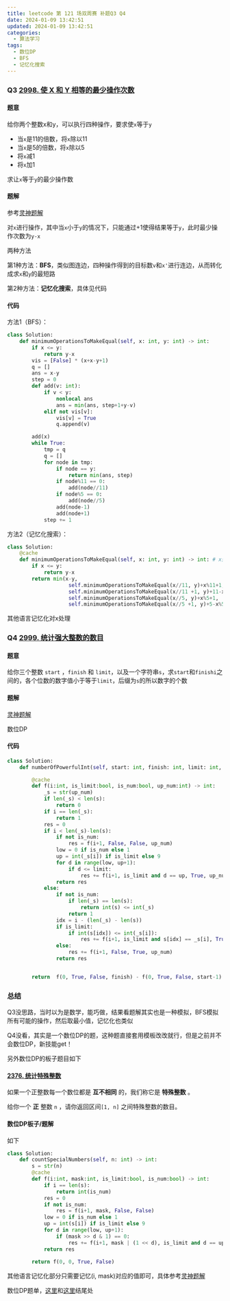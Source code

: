```yaml
---
title: leetcode 第 121 场双周赛 补题Q3 Q4
date: 2024-01-09 13:42:51
updated: 2024-01-09 13:42:51
categories: 
  - 算法学习
tags:
  - 数位DP
  - BFS
  - 记忆化搜索
---
```


### Q3 [2998. 使 X 和 Y 相等的最少操作次数](https://leetcode.cn/problems/minimum-number-of-operations-to-make-x-and-y-equal/)

#### 题意

给你两个整数x和y，可以执行四种操作，要求使`x`等于`y`

- 当`x`是11的倍数，将`x`除以11
- 当`x`是5的倍数，将`x`除以5
- 将`x`减1
- 将`x`加1

求让`x`等于`y`的最少操作数

<!--more-->

#### 题解

参考[灵神题解](https://leetcode.cn/problems/minimum-number-of-operations-to-make-x-and-y-equal/solutions/2594112/liang-chong-fang-fa-bfsji-yi-hua-sou-suo-djba/)

对`x`进行操作，其中当`x`小于`y`的情况下，只能通过+1使得结果等于`y`，此时最少操作次数为`y-x`

两种方法

第1种方法：**BFS**，类似图连边，四种操作得到的目标数`v`和`x'`进行连边，从而转化成求`x`和`y`的最短路

第2种方法：**记忆化搜索**，具体见代码



#### 代码

方法1（BFS）：

```python
class Solution:
    def minimumOperationsToMakeEqual(self, x: int, y: int) -> int:
        if x <= y:
            return y-x
        vis = [False] * (x+x-y+1)
        q = []
        ans = x-y
        step = 0
        def add(v: int):
            if v < y:
                nonlocal ans
                ans = min(ans, step+1+y-v)
            elif not vis[v]:
                vis[v] = True
                q.append(v)

        add(x)        
        while True:
            tmp = q
            q = []
            for node in tmp:
                if node == y:
                    return min(ans, step)
                if node%11 == 0:
                    add(node//11)
                if node%5 == 0:
                    add(node//5)
                add(node-1)
                add(node+1)
            step += 1
```

方法2（记忆化搜索）：

```python
class Solution:
    @cache
    def minimumOperationsToMakeEqual(self, x: int, y: int) -> int: # x到y的最少操作次数
        if x <= y:
            return y-x
        return min(x-y,
                    self.minimumOperationsToMakeEqual(x//11, y)+x%11+1,
                    self.minimumOperationsToMakeEqual(x//11 +1, y)+11-x%11+1,
                    self.minimumOperationsToMakeEqual(x//5, y)+x%5+1,
                    self.minimumOperationsToMakeEqual(x//5 +1, y)+5-x%5+1)
```

其他语言记忆化对x处理

### Q4 [2999. 统计强大整数的数目](https://leetcode.cn/problems/count-the-number-of-powerful-integers/) 

#### 题意

给你三个整数 `start` ，`finish` 和 `limit`，以及一个字符串`s`，求`start`和`finishi`之间的，各个位数的数字值小于等于`limit`，后缀为`s`的所以数字的个数

#### 题解

[灵神题解](https://leetcode.cn/problems/count-the-number-of-powerful-integers/solutions/2595149/shu-wei-dp-shang-xia-jie-mo-ban-fu-ti-da-h6ci/)

数位DP

#### 代码

```python
class Solution:
    def numberOfPowerfulInt(self, start: int, finish: int, limit: int, s: str) -> int:

        @cache
        def f(i:int, is_limit:bool, is_num:bool, up_num:int) -> int:
            _s = str(up_num)
            if len(_s) < len(s):
                return 0
            if i == len(_s):
                return 1
            res = 0
            if i < len(_s)-len(s):
                if not is_num:
                    res = f(i+1, False, False, up_num)
                low = 0 if is_num else 1
                up = int(_s[i]) if is_limit else 9
                for d in range(low, up+1):
                    if d <= limit:
                        res += f(i+1, is_limit and d == up, True, up_num)
                return res
            else:
                if not is_num:
                    if len(_s) == len(s):
                        return int(s) <= int(_s)
                    return 1
                idx = i - (len(_s) - len(s))
                if is_limit:
                    if int(s[idx]) <= int(_s[i]):
                        res += f(i+1, is_limit and s[idx] == _s[i], True, up_num)
                else:
                    res += f(i+1, False, True, up_num)
                return res


        return  f(0, True, False, finish) - f(0, True, False, start-1)
```



### 总结

Q3没思路，当时以为是数学，能巧做，结果看题解其实也是一种模拟，BFS模拟所有可能的操作，然后取最小值，记忆化也类似

Q4没看，其实是一个数位DP的题，这种题直接套用模板改改就行，但是之前并不会数位DP，新技能get！

另外数位DP的板子题目如下

#### [2376. 统计特殊整数](https://leetcode.cn/problems/count-special-integers/)

如果一个正整数每一个数位都是 **互不相同** 的，我们称它是 **特殊整数** 。

给你一个 **正** 整数 `n` ，请你返回区间`[1, n]` 之间特殊整数的数目。

#### 数位DP板子/题解

如下

```python
class Solution:
    def countSpecialNumbers(self, n: int) -> int:
        s = str(n)
        @cache
        def f(i:int, mask:int, is_limit:bool, is_num:bool) -> int:
            if i == len(s):
                return int(is_num)
            res = 0
            if not is_num:
                res = f(i+1, mask, False, False)
            low = 0 if is_num else 1
            up = int(s[i]) if is_limit else 9
            for d in range(low, up+1):
                if (mask >> d & 1) == 0:
                    res += f(i+1, mask | (1 << d), is_limit and d == up, True)
            return res
        
        return f(0, 0, True, False)
```

其他语言记忆化部分只需要记忆(i, mask)对应的值即可，具体参考[灵神题解](https://leetcode.cn/problems/count-special-integers/solutions/1746956/shu-wei-dp-mo-ban-by-endlesscheng-xtgx/)

数位DP题单，[这里](https://leetcode.cn/problems/count-the-number-of-powerful-integers/solutions/2595149/shu-wei-dp-shang-xia-jie-mo-ban-fu-ti-da-h6ci/)和[这里](https://leetcode.cn/problems/count-special-integers/solutions/1746956/shu-wei-dp-mo-ban-by-endlesscheng-xtgx/)结尾处